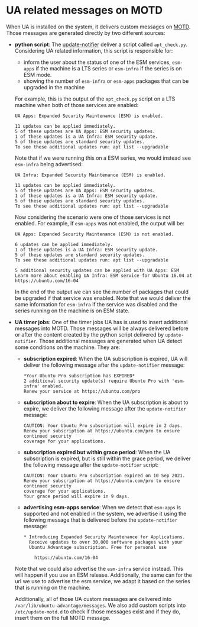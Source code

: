 # UA related messages on MOTD

When UA is installed on the system, it delivers custom messages on [MOTD](https://wiki.debian.org/motd).
Those messages are generated directly by two different sources:

* **python script**: The [update-notifier](https://wiki.ubuntu.com/UpdateNotifier) deliver a script
  called `apt_check.py`. Considering UA related information, this script is responsible for:
  
  * inform the user about the status of one of the ESM services, `esm-apps` if the machine is a
    LTS series or `esm-infra` if the series is on ESM mode.
  * showing the number of `esm-infra` or `esm-apps` packages that can be upgraded in the machine

  For example, this is the output of the `apt_check.py` script on a LTS machine when both of
  those services are enabled:

  ```
  UA Apps: Expanded Security Maintenance (ESM) is enabled.

  11 updates can be applied immediately.
  5 of these updates are UA Apps: ESM security updates.
  1 of these updates is a UA Infra: ESM security update.
  5 of these updates are standard security updates.
  To see these additional updates run: apt list --upgradable
  ```

  Note that if we were running this on a ESM series, we would instead see `esm-infra` being
  advertised:

  ```
  UA Infra: Expanded Security Maintenance (ESM) is enabled.

  11 updates can be applied immediately.
  5 of these updates are UA Apps: ESM security updates.
  1 of these updates is a UA Infra: ESM security update.
  5 of these updates are standard security updates.
  To see these additional updates run: apt list --upgradable
  ```

  Now considering the scenario were one of those services is not enabled. For example, if
  `esm-apps` was not enabled, the output will be:

  ```
  UA Apps: Expanded Security Maintenance (ESM) is not enabled.
  
  6 updates can be applied immediately.
  1 of these updates is a UA Infra: ESM security update.
  5 of these updates are standard security updates.
  To see these additional updates run: apt list --upgradable
  
  5 additional security updates can be applied with UA Apps: ESM
  Learn more about enabling UA Infra: ESM service for Ubuntu 16.04 at
  https://ubuntu.com/16-04
  ```

  In the end of the output we can see the number of packages that could
  be upgraded if that service was enabled. Note that we would deliver the same information
  for `esm-infra` if the service was disabled and the series running on the machine is on ESM
  state.

* **UA timer jobs**: One of the timer jobs UA has is used to insert additional messages into MOTD.
  Those messages will be always delivered before or after the content created by the python
  script delivered by `update-notifier`. Those additional messages are generated when UA detect
  some conditions on the machine. They are:

  * **subscription expired**: When the UA subscription is expired, UA will deliver the following
    message after the `update-notifier` message:

    ```
    *Your Ubuntu Pro subscription has EXPIRED*
    2 additional security update(s) require Ubuntu Pro with 'esm-infra' enabled.
    Renew your service at https://ubuntu.com/pro
    ```

  * **subscription about to expire**: When the UA subscription is about to expire, we deliver the
    following message after the `update-notifier` message:

    ```
    CAUTION: Your Ubuntu Pro subscription will expire in 2 days.
    Renew your subscription at https://ubuntu.com/pro to ensure continued security
    coverage for your applications.
    ```

  * **subscription expired but within grace period**: When the UA subscription is expired, but is
    still within the grace period, we deliver the following message after the `update-notifier`
    script:

    ```
    CAUTION: Your Ubuntu Pro subscription expired on 10 Sep 2021.
    Renew your subscription at https://ubuntu.com/pro to ensure continued security
    coverage for your applications.
    Your grace period will expire in 9 days.
    ```

  * **advertising esm-apps service**: When we detect that `esm-apps` is supported and not enabled
    in the system, we advertise it using the following message that is delivered before the
    `update-notifier` message:

    ```
    * Introducing Expanded Security Maintenance for Applications.
      Receive updates to over 30,000 software packages with your
      Ubuntu Advantage subscription. Free for personal use

        https://ubuntu.com/16-04 
    ```

  Note that we could also advertise the `esm-infra` service instead. This will happen
  if you use an ESM release. Additionally, the same can for the url we use to advertise the
  esm service, we adapt it based on the series that is running on the machine.

  Additionally, all of those UA custom messages are delivered into
  `/var/lib/ubuntu-advantage/messages`. We also add custom scripts into `/etc/update-motd.d` to
  check if those messages exist and if they do, insert them on the full MOTD message.

